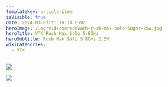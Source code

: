 ```yaml
---
templateKey: article-item
isVisible: true
date: 2024-03-07T21:19:18.659Z
heroImage: /img/videoperedavach-rush-max-solo-58ghz-25w.jpg
heroTitle: VTX Rush Max Solo 5.8GHz
heroSubtitle: Rush Max Solo 5.8GHz 2.5W
wikiCategories:
  - VTX
---
```

![](/img/videoperedavach-rush-max-solo-58ghz-25w.jpg)

![](/img/vpxbzmh1z3dg_i3.jpg)
